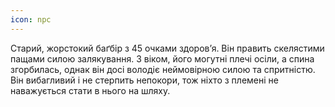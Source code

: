 ```yaml
---
icon: npc
---
```

 Старий, жорстокий баґбір з 45 очками здоров’я. Він править скелястими пащами силою залякування. З віком, його могутні плечі осіли, а спина згорбилась, однак він досі володіє неймовірною силою та спритністю. Він вибагливий і не стерпить непокори, тож ніхто з племені не наважується стати в нього на шляху.